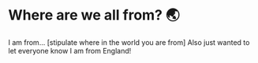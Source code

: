# Where are we all from? 🌏


I am from... [stipulate where in the world you are from]
Also just wanted to let everyone know I am from England!

